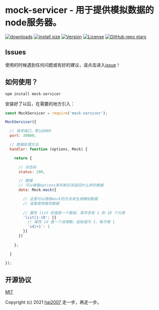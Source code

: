 # mock-servicer - 用于提供模拟数据的node服务器。 

<p>
  <a href="https://hai2007.gitee.io/npm-downloads?interval=7&packages=mock-servicer"><img src="https://img.shields.io/npm/dm/mock-servicer.svg" alt="downloads"></a>
  <a href="https://packagephobia.now.sh/result?p=mock-servicer"><img src="https://packagephobia.now.sh/badge?p=mock-servicer" alt="install size"></a>
  <a href="https://www.npmjs.com/package/mock-servicer"><img src="https://img.shields.io/npm/v/mock-servicer.svg" alt="Version"></a>
  <a href="https://github.com/hai2007/mock-servicer/blob/master/LICENSE"><img src="https://img.shields.io/npm/l/mock-servicer.svg" alt="License"></a>
  <a href="https://github.com/hai2007/mock-servicer">
      <img alt="GitHub repo stars" src="https://img.shields.io/github/stars/hai2007/mock-servicer?style=social">
  </a>
</p>

## Issues
使用的时候遇到任何问题或有好的建议，请点击进入[issue](https://github.com/hai2007/mock-servicer/issues)！

## 如何使用？

```
npm install mock-servicer
```

安装好了以后，在需要的地方引入：

```js
const MockServicer = require('mock-servicer');

MockServicer({

  // 请求端口，默认8080
  port: 30000,

  // 数据处理方法
  handler: function (options, Mock) {

    return {

      // 状态码
      status: 200,

      // 数据
      // 可以根据options来判断应该返回什么样的数据
      data: Mock.mock({

        // 这里可以借助mock的方法来生成模拟数据
        // 或者使用缓存数据
        
        // 属性 list 的值是一个数组，其中含有 1 到 10 个元素
        'list|1-10': [{
          // 属性 id 是一个自增数，起始值为 1，每次增 1
          'id|+1': 1
        }]
      })
      
    };

  }

});
```

开源协议
---------------------------------------
[MIT](https://github.com/hai2007/mock-servicer/blob/master/LICENSE)

Copyright (c) 2021 [hai2007](https://hai2007.gitee.io/sweethome/) 走一步，再走一步。

